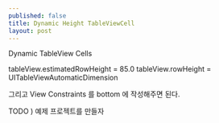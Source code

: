 ```yaml
---
published: false
title: Dynamic Height TableViewCell
layout: post
---
```

Dynamic TableView Cells


tableView.estimatedRowHeight = 85.0
tableView.rowHeight = UITableViewAutomaticDimension

그리고 View Constraints 를 bottom 에 작성해주면 된다.

TODO ) 예제 프로젝트를 만들자
